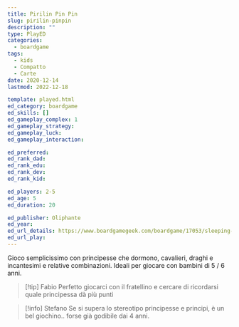 ```yaml
---
title: Pirilin Pin Pin
slug: pirilin-pinpin
description: ""
type: PlayED
categories:
  - boardgame
tags:
  - kids
  - Compatto
  - Carte
date: 2020-12-14
lastmod: 2022-12-18

template: played.html
ed_category: boardgame
ed_skills: []
ed_gameplay_complex: 1
ed_gameplay_strategy: 
ed_gameplay_luck: 
ed_gameplay_interaction: 

ed_preferred: 
ed_rank_dad: 
ed_rank_edu: 
ed_rank_dev: 
ed_rank_kid: 

ed_players: 2-5
ed_age: 5
ed_duration: 20

ed_publisher: Oliphante
ed_year: 
ed_url_details: https://www.boardgamegeek.com/boardgame/17053/sleeping-queens
ed_url_play: 
---
```


Gioco semplicissimo con principesse che dormono, cavalieri, draghi e incantesimi e relative combinazioni. Ideali per giocare con bambini di 5 / 6 anni.

> [!tip] Fabio
> Perfetto giocarci con il fratellino e cercare di ricordarsi quale principessa dà più punti

> [!info] Stefano
> Se si supera lo stereotipo principesse e principi, è un bel giochino.. forse già godibile dai 4 anni.
